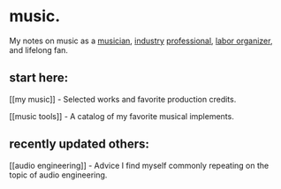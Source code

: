 # music.

My notes on music as a [musician](https://wiki.plungepool.dev/site/my_music.html), [industry](https://www.cyclopssound.com/) [professional](https://www.allmusic.com/artist/rob-duffy-mn0003636481), [labor organizer](https://www.unionofmusicians.org/), and lifelong fan.

## start here:

[[my music]] - Selected works and favorite production credits.

[[music tools]] - A catalog of my favorite musical implements.

## recently updated others:

[[audio engineering]] - Advice I find myself commonly repeating on the topic of audio engineering.

